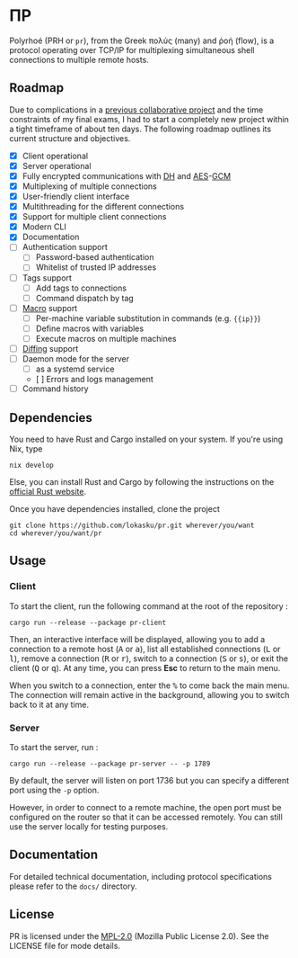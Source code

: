 # ΠP

Polyrhoé (PRH or `pr`), from the Greek πολύς (many) and ῥοή (flow), is a protocol operating over TCP/IP for multiplexing simultaneous shell connections to multiple remote hosts.

## Roadmap
Due to complications in a [previous collaborative project](https://github.com/lokasku/misc/tree/main/lys) and the time constraints of my final exams, I had to start a completely new project within a tight timeframe of about ten days. The following roadmap outlines its current structure and objectives.

- [x] Client operational
- [x] Server operational
- [x] Fully encrypted communications with [DH](https://en.wikipedia.org/wiki/Diffie–Hellman_key_exchange) and [AES](https://fr.wikipedia.org/wiki/Advanced_Encryption_Standard)-[GCM](https://en.wikipedia.org/wiki/Galois/Counter_Mode)
- [x] Multiplexing of multiple connections
- [x] User-friendly client interface
- [x] Multithreading for the different connections
- [x] Support for multiple client connections
- [x] Modern CLI
- [x] Documentation
- [ ] Authentication support
    - [ ] Password-based authentication
    - [ ] Whitelist of trusted IP addresses
- [ ] Tags support
    - [ ] Add tags to connections
    - [ ] Command dispatch by tag
- [ ] [Macro](https://en.wikipedia.org/wiki/Macro_(computer_science)) support
    - [ ] Per-machine variable substitution in commands (e.g. `{{ip}}`)
    - [ ] Define macros with variables
    - [ ] Execute macros on multiple machines
- [ ] [Diffing](https://en.wikipedia.org/wiki/Diff) support
- [ ] Daemon mode for the server
    - [ ] as a systemd service
    - [ ] Errors and logs management
- [ ] Command history

## Dependencies
You need to have Rust and Cargo installed on your system. If you're using Nix, type
```
nix develop
```
Else, you can install Rust and Cargo by following the instructions on the [official Rust website](https://www.rust-lang.org/tools/install).

Once you have dependencies installed, clone the project
```shell
git clone https://github.com/lokasku/pr.git wherever/you/want
cd wherever/you/want/pr
```

## Usage
### Client
To start the client, run the following command at the root of the repository :
```shell
cargo run --release --package pr-client
```

Then, an interactive interface will be displayed, allowing you to add a connection to a remote host (<kbd>A</kbd> or <kbd>a</kbd>), list all established connections (<kbd>L</kbd> or <kbd>l</kbd>), remove a connection (<kbd>R</kbd> or <kbd>r</kbd>), switch to a connection (<kbd>S</kbd> or <kbd>s</kbd>), or exit the client (<kbd>Q</kbd> or <kbd>q</kbd>). At any time, you can press **Esc** to return to the main menu.

When you switch to a connection, enter the <kbd>%</kbd> to come back the main menu. The connection will remain active in the background, allowing you to switch back to it at any time.

### Server
To start the server, run :
```shell
cargo run --release --package pr-server -- -p 1789
```

By default, the server will listen on port 1736 but you can specify a different port using the `-p` option.

However, in order to connect to a remote machine, the open port must be configured on the router so that it can be accessed remotely. You can still use the server locally for testing purposes.

## Documentation
For detailed technical documentation, including protocol specifications please refer to the `docs/` directory.

## License
PR is licensed under the [MPL-2.0](https://www.mozilla.org/en-US/MPL/2.0/) (Mozilla Public License 2.0). See the LICENSE file for mode details.
